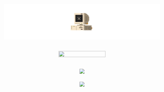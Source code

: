 <h1>
  <p align="center">
     <img src="https://github.com/xqtc161/xqtc161/blob/main/pixel_computer_transparent.gif">
  </p>
</h1>

<h2>
<p align="center">
  <a href="https://skillicons.dev">
    <img src="https://skillicons.dev/icons?i=haskell,python,bash,git,linux,md,latex,regex,neovim" width="55%" height="55%"/>
  </a>
</p>
</h2>

<h2>
<p align="center">
  <a href="https://www.codewars.com/users/port19x">
    <img src="https://www.codewars.com/users/port19x/badges/micro"/>
  </a>
</p>
</h2>

<p align="center">
  <img src="https://github.com/port19x/port19x/blob/main/github-metrics.svg"/>
</p>
